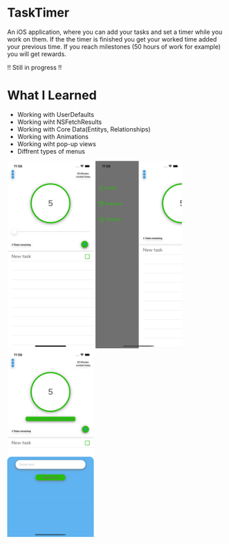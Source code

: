 # TaskTimer

An iOS application, where you can add your tasks and set a timer while you work on them. If the the timer is finished you
get your worked time added your previous time. If you reach milestones (50 hours of work for example) you will get rewards.

!! Still in progress !!

# What I Learned

* Working with UserDefaults
* Working wiht NSFetchResults 
* Working with Core Data(Entitys, Relationships)
* Working with Animations
* Working wiht pop-up views
* Diffrent types of menus

<img src="ImagesForPreview/HomeScreen.png" width="200">   <img src="ImagesForPreview/SideMenuScreen.png" width="200">   <img src="ImagesForPreview/AddingNewTasks.png" width="200">


